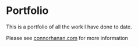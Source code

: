 # Portfolio
 This is a portfolio of all the work I have done to date.

 Please see [connorhanan.com](https://www.connorhanan.com/) for more information
